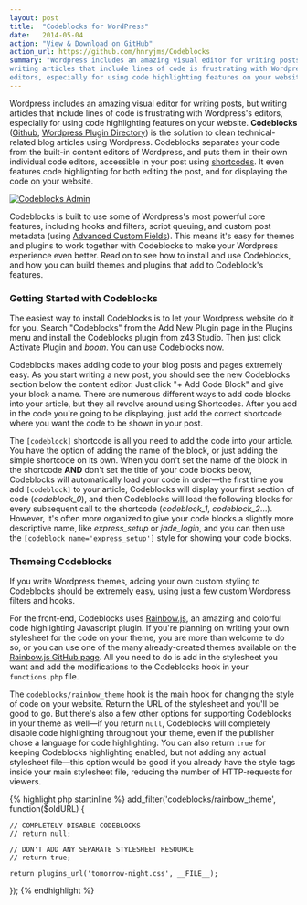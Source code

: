 ```yaml
---
layout: post
title:  "Codeblocks for WordPress"
date:   2014-05-04
action: "View & Download on GitHub"
action_url: https://github.com/hnryjms/Codeblocks
summary: "Wordpress includes an amazing visual editor for writing posts, but
writing articles that include lines of code is frustrating with Wordpress's
editors, especially for using code highlighting features on your website."
---
```

Wordpress includes an amazing visual editor for writing posts, but writing
articles that include lines of code is frustrating with Wordpress's editors,
especially for using code highlighting features on your website. **Codeblocks**
([Github](https://github.com/hnryjms/Codeblocks),
[Wordpress Plugin Directory](https://wordpress.org/plugins/codeblocks/)) is the
solution to clean technical-related blog articles using Wordpress. Codeblocks
separates your code from the built-in content editors of Wordpress, and puts
them in their own individual code editors, accessible in your post using
[shortcodes](http://codex.wordpress.org/Shortcode_API). It even features code
highlighting for both editing the post, and for displaying the code on your
website.

[![Codeblocks Admin](https://z43studio.com/wp-content/uploads/2014/05/codeblocks-1024x586.png)](https://z43studio.com/wp-content/uploads/2014/05/codeblocks.png)

Codeblocks is built to use some of Wordpress's most powerful core features,
including hooks and filters, script queuing, and custom post metadata (using
[Advanced Custom Fields](http://www.advancedcustomfields.com)). This means it's
easy for themes and plugins to work together with Codeblocks to make your
Wordpress experience even better. Read on to see how to install and use
Codeblocks, and how you can build themes and plugins that add to Codeblock's
features.

### Getting Started with Codeblocks

The easiest way to install Codeblocks is to let your Wordpress website do it for
you. Search "Codeblocks" from the Add New Plugin page in the Plugins menu and
install the Codeblocks plugin from z43 Studio. Then just click Activate Plugin
and *boom*. You can use Codeblocks now.

Codeblocks makes adding code to your blog posts and pages extremely easy. As you
start writing a new post, you should see the new Codeblocks section below the
content editor. Just click "+ Add Code Block" and give your block a name. There
are numerous different ways to add code blocks into your article, but they all
revolve around using Shortcodes. After you add in the code you're going to be
displaying, just add the correct shortcode where you want the code to be shown
in your post.

The `[codeblock]` shortcode is all you need to add the code into your article.
You have the option of adding the name of the block, or just adding the simple
shortcode on its own. When you don't set the name of the block in the shortcode
**AND** don't set the title of your code blocks below, Codeblocks will
automatically load your code in order—the first time you add `[codeblock]` to
your article, Codeblocks will display your first section of code
(*codeblock_0*), and then Codeblocks will load the following blocks for every
subsequent call to the shortcode (*codeblock_1*, *codeblock_2*...). However,
it's often more organized to give your code blocks a slightly more descriptive
name, like *express_setup* or *jade_login*, and you can then use the
`[codeblock name='express_setup']` style for showing your code blocks.

### Themeing Codeblocks

If you write Wordpress themes, adding your own custom styling to Codeblocks
should be extremely easy, using just a few custom Wordpress filters and hooks.

For the front-end, Codeblocks uses
[Rainbow.js](http://craig.is/making/rainbows), an amazing and
colorful code highlighting Javascript plugin. If you're planning on writing your
own stylesheet for the code on your theme, you are more than welcome to do so,
or you can use one of the many already-created themes available on the
[Rainbow.js GitHub page](https://github.com/ccampbell/rainbow/tree/master/themes).
All you need to do is add in the stylesheet you want and add the modifications
to the Codeblocks hook in your `functions.php` file.

The `codeblocks/rainbow_theme` hook is the main hook for changing the style of
code on your website. Return the URL of the stylesheet and you'll be good to go.
But there's also a few other options for supporting Codeblocks in your theme as
well&mdash;if you return `null`, Codeblocks will completely disable code
highlighting throughout your theme, even if the publisher chose a language for
code highlighting. You can also return `true` for keeping Codeblocks
highlighting enabled, but not adding any actual stylesheet file—this option
would be good if you already have the style tags inside your main stylesheet
file, reducing the number of HTTP-requests for viewers.

{% highlight php startinline %}
add_filter('codeblocks/rainbow_theme', function($oldURL) {

	// COMPLETELY DISABLE CODEBLOCKS
	// return null;
	
	// DON'T ADD ANY SEPARATE STYLESHEET RESOURCE
	// return true;

	return plugins_url('tomorrow-night.css', __FILE__);
});
{% endhighlight %}

